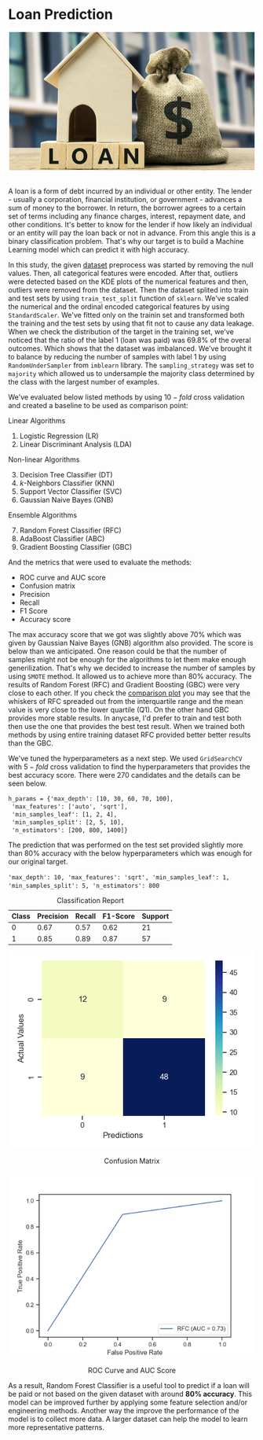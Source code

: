 # Loan Prediction

<div align='center'>
    <img src="loan.jpeg" width=500/>
    <br/><br/>
</div>

A loan is a form of debt incurred by an individual or other entity. The lender - usually a corporation, financial institution, or government - advances a sum of money to the borrower. In return, the borrower agrees to a certain set of terms including any finance charges, interest, repayment date, and other conditions. It's better to know for the lender if how likely an individual or an entity will pay the loan back or not in advance. From this angle this is a binary classification problem. That's why our target is to build a Machine Learning model which can predict it with high accuracy.

In this study, the given [dataset](Data/README.md) preprocess was started by removing the null values. Then, all categorical features were encoded. After that, outliers were detected based on the KDE plots of the numerical features and then, outliers were removed from the dataset. Then the dataset splited into train and test sets by using `train_test_split` function of `sklearn`. We've scaled the numerical and the ordinal encoded categorical features by using `StandardScaler`. We've fitted only on the trainin set and transformed both the training and the test sets by using that fit not to cause any data leakage. When we check the distribution of the target in the training set, we've noticed that the ratio of the label 1 (loan was paid) was 69.8% of the overal outcomes. Which shows that the dataset was imbalanced. We've brought it to balance by reducing the number of samples with label 1 by using `RandomUnderSampler` from `imblearn` library. The `sampling_strategy` was set to `majority` which allowed us to undersample the majority class determined by the class with the largest number of examples.

We've evaluated below listed methods by using $10-fold$ cross validation and created a baseline to be used as comparison point:

Linear Algorithms

1. Logistic Regression (LR)
2. Linear Discriminant Analysis (LDA)

Non-linear Algorithms

3. Decision Tree Classifier (DT)
4. $k$-Neighbors Classifier (KNN)
5. Support Vector Classifier (SVC)
6. Gaussian Naive Bayes (GNB)

Ensemble Algorithms 

7. Random Forest Classifier (RFC)
8. AdaBoost Classifier (ABC)
9. Gradient Boosting Classifier (GBC)

And the metrics that were used to evaluate the methods:
- ROC curve and AUC score
- Confusion matrix
- Precision
- Recall
- F1 Score
- Accuracy score

The max accuracy score that we got was slightly above 70% which was given by Gaussian Naive Bayes (GNB) algorithm also provided. The score is below than we anticipated. One reason could be that the number of samples might not be enough for the algorithms to let them make enough generilization. That's why we decided to increase the number of samples by using `SMOTE` method. It allowed us to achieve more than 80% accuracy. The results of Random Forest (RFC) and Gradient Boosting (GBC) were very close to each other. If you check the [comparison plot](Loan_Prediction.ipynb#smoteresults) you may see that the whiskers of RFC spreaded out from the interquartile range and the mean value is very close to the lower quartile (Q1). On the other hand GBC provides more stable results. In anycase, I'd prefer to train and test both then use the one that provides the best test result. When we trained both methods by using entire training dataset RFC provided better better results than the GBC.

We've tuned the hyperparameters as a next step. We used `GridSearchCV` with $5-fold$ cross validation to find the hyperparameters that provides the best accuracy score. There were 270 candidates and the details can be seen below.

````
h_params = {'max_depth': [10, 30, 60, 70, 100],
 'max_features': ['auto', 'sqrt'],
 'min_samples_leaf': [1, 2, 4],
 'min_samples_split': [2, 5, 10],
 'n_estimators': [200, 800, 1400]}
````

The prediction that was performed on the test set provided slightly more than 80% accuracy with the below hyperparameters which was enough for our original target.

`'max_depth': 10, 'max_features': 'sqrt', 'min_samples_leaf': 1, 'min_samples_split': 5, 'n_estimators': 800`

<table>
  <caption>Classification Report</caption>
  <thead>
    <tr>
      <th>Class</th>
      <th>Precision</th>
      <th>Recall</th>
      <th>F1-Score</th>
      <th>Support</th>
    </tr>
  </thead>
  <tbody>
    <tr>
      <td>0</td>
      <td>0.67</td>
      <td>0.57</td>
      <td>0.62</td>
      <td>21</td>
    </tr>
    <tr>
      <td>1</td>
      <td>0.85</td>
      <td>0.89</td>
      <td>0.87</td>
      <td>57</td>
    </tr>
  </tbody>
</table>

<div align="center">
  <img src="conf_matrix.png" alt="Confusion Matrix" />
  <p>Confusion Matrix</p>
</div>

<div align="center">
  <img src="roc.png" alt="ROC/AUC" />
  <p>ROC Curve and AUC Score</p>
</div>

As a result, Random Forest Classifier is a useful tool to predict if a loan will be paid or not based on the given dataset with around **80% accuracy**. This model can be improved further by applying some feature selection and/or engineering methods. Another way the improve the performance of the model is to collect more data. A larger dataset can help the model to learn more representative patterns.